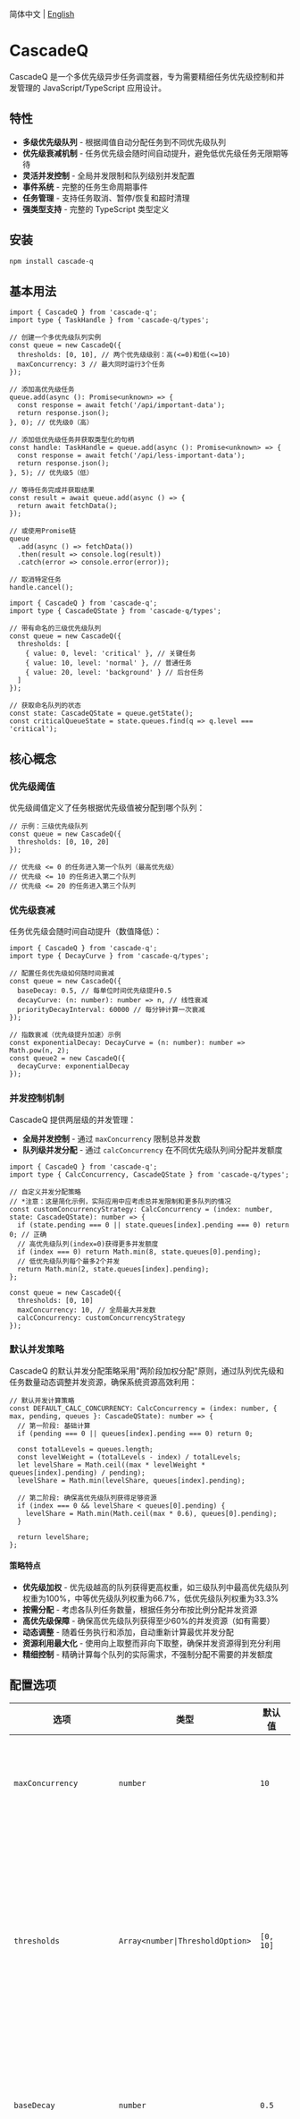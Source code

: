简体中文 | [English](./README_en.md)

# **CascadeQ**

CascadeQ 是一个多优先级异步任务调度器，专为需要精细任务优先级控制和并发管理的 JavaScript/TypeScript 应用设计。

## **特性**

- **多级优先级队列** - 根据阈值自动分配任务到不同优先级队列
- **优先级衰减机制** - 任务优先级会随时间自动提升，避免低优先级任务无限期等待
- **灵活并发控制** - 全局并发限制和队列级别并发配置
- **事件系统** - 完整的任务生命周期事件
- **任务管理** - 支持任务取消、暂停/恢复和超时清理
- **强类型支持** - 完整的 TypeScript 类型定义

## **安装**

```bash
npm install cascade-q
```

## **基本用法**

```tsx
import { CascadeQ } from 'cascade-q';
import type { TaskHandle } from 'cascade-q/types';

// 创建一个多优先级队列实例
const queue = new CascadeQ({
  thresholds: [0, 10], // 两个优先级级别：高(<=0)和低(<=10)
  maxConcurrency: 3 // 最大同时运行3个任务
});

// 添加高优先级任务
queue.add(async (): Promise<unknown> => {
  const response = await fetch('/api/important-data');
  return response.json();
}, 0); // 优先级0（高）

// 添加低优先级任务并获取类型化的句柄
const handle: TaskHandle = queue.add(async (): Promise<unknown> => {
  const response = await fetch('/api/less-important-data');
  return response.json();
}, 5); // 优先级5（低）

// 等待任务完成并获取结果
const result = await queue.add(async () => {
  return await fetchData();
});

// 或使用Promise链
queue
  .add(async () => fetchData())
  .then(result => console.log(result))
  .catch(error => console.error(error));

// 取消特定任务
handle.cancel();
```

```tsx
import { CascadeQ } from 'cascade-q';
import type { CascadeQState } from 'cascade-q/types';

// 带有命名的三级优先级队列
const queue = new CascadeQ({
  thresholds: [
    { value: 0, level: 'critical' }, // 关键任务
    { value: 10, level: 'normal' }, // 普通任务
    { value: 20, level: 'background' } // 后台任务
  ]
});

// 获取命名队列的状态
const state: CascadeQState = queue.getState();
const criticalQueueState = state.queues.find(q => q.level === 'critical');
```

## **核心概念**

### **优先级阈值**

优先级阈值定义了任务根据优先级值被分配到哪个队列：

```tsx
// 示例：三级优先级队列
const queue = new CascadeQ({
  thresholds: [0, 10, 20]
});

// 优先级 <= 0 的任务进入第一个队列（最高优先级）
// 优先级 <= 10 的任务进入第二个队列
// 优先级 <= 20 的任务进入第三个队列
```

### **优先级衰减**

任务优先级会随时间自动提升（数值降低）：

```tsx
import { CascadeQ } from 'cascade-q';
import type { DecayCurve } from 'cascade-q/types';

// 配置任务优先级如何随时间衰减
const queue = new CascadeQ({
  baseDecay: 0.5, // 每单位时间优先级提升0.5
  decayCurve: (n: number): number => n, // 线性衰减
  priorityDecayInterval: 60000 // 每分钟计算一次衰减
});

// 指数衰减（优先级提升加速）示例
const exponentialDecay: DecayCurve = (n: number): number => Math.pow(n, 2);
const queue2 = new CascadeQ({
  decayCurve: exponentialDecay
});
```

### **并发控制机制**

CascadeQ 提供两层级的并发管理：

- **全局并发控制** - 通过 `maxConcurrency` 限制总并发数
- **队列级并发分配** - 通过 `calcConcurrency` 在不同优先级队列间分配并发额度

```tsx
import { CascadeQ } from 'cascade-q';
import type { CalcConcurrency, CascadeQState } from 'cascade-q/types';

// 自定义并发分配策略
// *注意：这是简化示例，实际应用中应考虑总并发限制和更多队列的情况
const customConcurrencyStrategy: CalcConcurrency = (index: number, state: CascadeQState): number => {
  if (state.pending === 0 || state.queues[index].pending === 0) return 0; // 正确
  // 高优先级队列(index=0)获得更多并发额度
  if (index === 0) return Math.min(8, state.queues[0].pending);
  // 低优先级队列每个最多2个并发
  return Math.min(2, state.queues[index].pending);
};

const queue = new CascadeQ({
  thresholds: [0, 10]
  maxConcurrency: 10, // 全局最大并发数
  calcConcurrency: customConcurrencyStrategy
});
```

### 默认并发策略

CascadeQ 的默认并发分配策略采用"两阶段加权分配"原则，通过队列优先级和任务数量动态调整并发资源，确保系统资源高效利用：

```tsx
// 默认并发计算策略
const DEFAULT_CALC_CONCURRENCY: CalcConcurrency = (index: number, { max, pending, queues }: CascadeQState): number => {
  // 第一阶段: 基础计算
  if (pending === 0 || queues[index].pending === 0) return 0;

  const totalLevels = queues.length;
  const levelWeight = (totalLevels - index) / totalLevels;
  let levelShare = Math.ceil((max * levelWeight * queues[index].pending) / pending);
  levelShare = Math.min(levelShare, queues[index].pending);

  // 第二阶段: 确保高优先级队列获得足够资源
  if (index === 0 && levelShare < queues[0].pending) {
    levelShare = Math.min(Math.ceil(max * 0.6), queues[0].pending);
  }

  return levelShare;
};
```

#### **策略特点**

- **优先级加权** - 优先级越高的队列获得更高权重，如三级队列中最高优先级队列权重为100%，中等优先级队列权重为66.7%，低优先级队列权重为33.3%
- **按需分配** - 考虑各队列任务数量，根据任务分布按比例分配并发资源
- **高优先级保障** - 确保高优先级队列获得至少60%的并发资源（如有需要）
- **动态调整** - 随着任务执行和添加，自动重新计算最优并发分配
- **资源利用最大化** - 使用向上取整而非向下取整，确保并发资源得到充分利用
- **精细控制** - 精确计算每个队列的实际需求，不强制分配不需要的并发额度

## **配置选项**

| 选项                    | 类型                             | 默认值                        | 描述                                                  |
| ----------------------- | -------------------------------- | ----------------------------- | ----------------------------------------------------- |
| `maxConcurrency`        | `number`                         | `10`                          | 最大并发任务数                                        |
| `thresholds`            | `Array<number\|ThresholdOption>` | `[0, 10]`                     | 优先级队列的阈值配置 [完整配置对象](#thresholdoption) |
| `baseDecay`             | `number`                         | `0.5`                         | 基础优先级衰减率                                      |
| `decayCurve`            | `DecayCurve`                     | `n => n`                      | 优先级衰减曲线函数                                    |
| `priorityDecayInterval` | `number`                         | `60000`                       | 优先级衰减计算间隔(毫秒)                              |
| `calcConcurrency`       | `CalcConcurrency`                | [默认并发策略](#默认并发策略) | 队列并发额度分配算法                                  |
| `taskTTL`               | `number`                         | `60000`                       | 任务最大生存时间(毫秒)                                |
| `cleanupInterval`       | `number`                         | `60000`                       | 过期任务清理间隔(毫秒)                                |
| `priorityCheckInterval` | `number`                         | `10000`                       | 优先级检查间隔(毫秒)                                  |

### `ThresholdOption`

| 属性    | 类型             | 描述                                                       |
| ------- | ---------------- | ---------------------------------------------------------- |
| `value` | `number`         | 优先级阈值，任务的 basePriority ≤ value 将被分配到对应队列 |
| `level` | `string\|number` | 可选的队列名称，用于标识队列，便于状态查询和日志记录       |

## **API 参考**

### **队列操作方法**

| 方法       | 参数                                        | 返回值          | 描述                                               |
| ---------- | ------------------------------------------- | --------------- | -------------------------------------------------- |
| `add<T>`   | `task: () => Promise<T>, priority?: number` | `TaskHandle<T>` | 添加异步任务到队列，返回任务控制句柄               |
| `pause`    | 无                                          | `void`          | 暂停队列调度，已执行的任务继续运行，新任务不会启动 |
| `resume`   | 无                                          | `void`          | 恢复队列调度                                       |
| `cancel`   | `taskId: symbol`                            | `boolean`       | 取消特定任务，成功返回 `true`                      |
| `clear`    | 无                                          | `void`          | 清空所有待执行任务                                 |
| `getState` | 无                                          | `CascadeQState` | 获取队列当前状态信息                               |
| `dispose`  | 无                                          | `void`          | 释放队列资源，清理定时器，队列不再可用             |

### **事件监听方法**

| 方法  | 参数                                                                  | 返回值 | 描述           |
| ----- | --------------------------------------------------------------------- | ------ | -------------- |
| `on`  | `event: QueueEvent, handler: (task: TaskItem, error?: Error) => void` | `void` | 添加事件监听器 |
| `off` | `event: QueueEvent, handler: (task: TaskItem, error?: Error) => void` | `void` | 移除事件监听器 |

### **TaskHandle 方法**

| 方法        | 参数                        | 返回值             | 描述                                             |
| ----------- | --------------------------- | ------------------ | ------------------------------------------------ |
| `cancel`    | 无                          | `boolean`          | 取消任务（仅限 `pending` 状态），成功返回 `true` |
| `getStatus` | 无                          | `TaskStatus`       | 获取当前任务状态                                 |
| `then`      | `onfulfilled?, onrejected?` | `Promise<unknown>` | `Promise` 接口，支持等待任务完成                 |
| `catch`     | `onrejected`                | `Promise<unknown>` | `Promise` 接口，捕获任务错误                     |
| `finally`   | `onfinally`                 | `Promise<unknown>` | `Promise` 接口，无论任务成功或失败都执行         |

## `QueueEvent`

| 事件名称   | 回调参数          | 触发时机                   |
| ---------- | ----------------- | -------------------------- |
| `enqueue`  | `TaskItem`        | 任务被添加到队列时         |
| `start`    | `TaskItem`        | 任务开始执行时             |
| `success`  | `TaskItem`        | 任务成功完成时             |
| `fail`     | `TaskItem, Error` | 任务执行失败时             |
| `complete` | `TaskItem`        | 任务完成时(无论成功或失败) |
| `cancel`   | `TaskItem`        | 任务被取消时               |

## **状态定义**

### **`TaskStatus`**

| 状态        | 描述             |
| ----------- | ---------------- |
| `Pending`   | 任务在队列中等待 |
| `Running`   | 任务正在执行中   |
| `Success`   | 任务已成功完成   |
| `Failed`    | 任务执行失败     |
| `Cancelled` | 任务已被取消     |

### **`CascadeQState`**

| 属性      | 类型     | 描述                   |
| --------- | -------- | ---------------------- |
| `running` | `number` | 当前正在执行的任务总数 |
| `pending` | `number` | 当前等待执行的任务总数 |
| `max`     | `number` | 最大并发任务数         |
| `queues`  | `array`  | 各优先级队列的详细状态 |

### `state.queues[index]`

| 属性          | 类型             | 描述                     |
| ------------- | ---------------- | ------------------------ |
| `level`       | `number\|string` | 队列的优先级阈值或标识符 |
| `concurrency` | `number`         | 该队列当前的并发额度     |
| `running`     | `number`         | 该队列中正在执行的任务数 |
| `pending`     | `number`         | 该队列中等待执行的任务数 |

## **许可证**

[MIT](./LICENSE)

